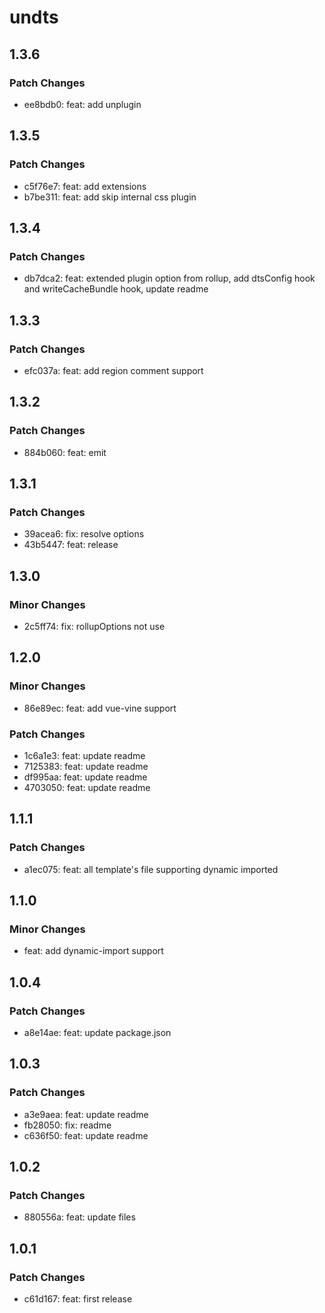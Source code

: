 # undts

## 1.3.6

### Patch Changes

- ee8bdb0: feat: add unplugin

## 1.3.5

### Patch Changes

- c5f76e7: feat: add extensions
- b7be311: feat: add skip internal css plugin

## 1.3.4

### Patch Changes

- db7dca2: feat: extended plugin option from rollup, add dtsConfig hook and writeCacheBundle hook, update readme

## 1.3.3

### Patch Changes

- efc037a: feat: add region comment support

## 1.3.2

### Patch Changes

- 884b060: feat: emit

## 1.3.1

### Patch Changes

- 39acea6: fix: resolve options
- 43b5447: feat: release

## 1.3.0

### Minor Changes

- 2c5ff74: fix: rollupOptions not use

## 1.2.0

### Minor Changes

- 86e89ec: feat: add vue-vine support

### Patch Changes

- 1c6a1e3: feat: update readme
- 7125383: feat: update readme
- df995aa: feat: update readme
- 4703050: feat: update readme

## 1.1.1

### Patch Changes

- a1ec075: feat: all template's file supporting dynamic imported

## 1.1.0

### Minor Changes

- feat: add dynamic-import support

## 1.0.4

### Patch Changes

- a8e14ae: feat: update package.json

## 1.0.3

### Patch Changes

- a3e9aea: feat: update readme
- fb28050: fix: readme
- c636f50: feat: update readme

## 1.0.2

### Patch Changes

- 880556a: feat: update files

## 1.0.1

### Patch Changes

- c61d167: feat: first release
